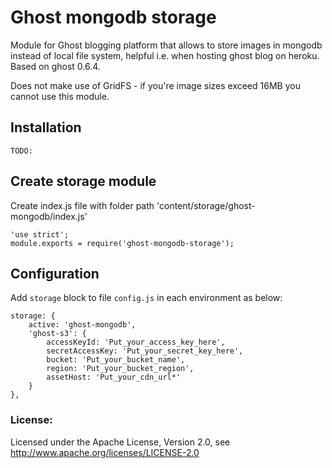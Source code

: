 # Ghost mongodb storage

Module for Ghost blogging platform that allows to store images in mongodb instead of local file system, helpful i.e. when hosting ghost blog on heroku.
Based on ghost 0.6.4.

Does not make use of GridFS - if you're image sizes exceed 16MB you cannot use this module.

## Installation

    TODO:

## Create storage module

Create index.js file with folder path 'content/storage/ghost-mongodb/index.js'

    'use strict';
    module.exports = require('ghost-mongodb-storage');

## Configuration

Add `storage` block to file `config.js` in each environment as below:

    storage: {
        active: 'ghost-mongodb',
        'ghost-s3': {
            accessKeyId: 'Put_your_access_key_here',
            secretAccessKey: 'Put_your_secret_key_here',
            bucket: 'Put_your_bucket_name',
            region: 'Put_your_bucket_region',
            assetHost: 'Put_your_cdn_url*'
        }
    },


### License:
Licensed under the Apache License, Version 2.0, see http://www.apache.org/licenses/LICENSE-2.0


